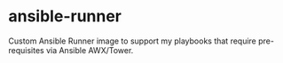 # ansible-runner
Custom Ansible Runner image to support my playbooks that require pre-requisites via Ansible AWX/Tower.
